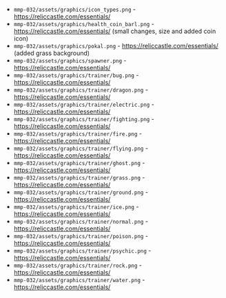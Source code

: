 - `mmp-032/assets/graphics/icon_types.png` - https://reliccastle.com/essentials/
- `mmp-032/assets/graphics/health_coin_barl.png` - https://reliccastle.com/essentials/ (small changes, size and added coin icon)
- `mmp-032/assets/graphics/pokal.png` - https://reliccastle.com/essentials/ (added grass background)
- `mmp-032/assets/graphics/spawner.png` - https://reliccastle.com/essentials/
- `mmp-032/assets/graphics/trainer/bug.png` - https://reliccastle.com/essentials/
- `mmp-032/assets/graphics/trainer/dragon.png` - https://reliccastle.com/essentials/
- `mmp-032/assets/graphics/trainer/electric.png` - https://reliccastle.com/essentials/
- `mmp-032/assets/graphics/trainer/fighting.png` - https://reliccastle.com/essentials/
- `mmp-032/assets/graphics/trainer/fire.png` - https://reliccastle.com/essentials/
- `mmp-032/assets/graphics/trainer/flying.png` - https://reliccastle.com/essentials/
- `mmp-032/assets/graphics/trainer/ghost.png` - https://reliccastle.com/essentials/
- `mmp-032/assets/graphics/trainer/grass.png` - https://reliccastle.com/essentials/
- `mmp-032/assets/graphics/trainer/ground.png` - https://reliccastle.com/essentials/
- `mmp-032/assets/graphics/trainer/ice.png` - https://reliccastle.com/essentials/
- `mmp-032/assets/graphics/trainer/normal.png` - https://reliccastle.com/essentials/
- `mmp-032/assets/graphics/trainer/poison.png` - https://reliccastle.com/essentials/
- `mmp-032/assets/graphics/trainer/psychic.png` - https://reliccastle.com/essentials/
- `mmp-032/assets/graphics/trainer/rock.png` - https://reliccastle.com/essentials/
- `mmp-032/assets/graphics/trainer/water.png` - https://reliccastle.com/essentials/


